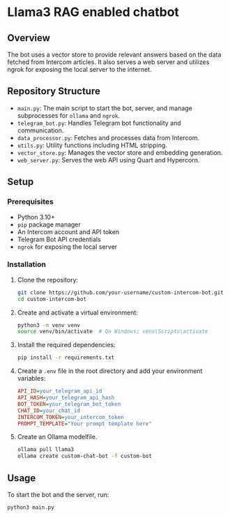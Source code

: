 # Llama3 RAG enabled chatbot

## Overview

The bot uses a vector store to provide relevant answers based on the data fetched from Intercom articles. It also serves a web server and utilizes ngrok for exposing the local server to the internet.

## Repository Structure

- `main.py`: The main script to start the bot, server, and manage subprocesses for `ollama` and `ngrok`.
- `telegram_bot.py`: Handles Telegram bot functionality and communication.
- `data_processor.py`: Fetches and processes data from Intercom.
- `utils.py`: Utility functions including HTML stripping.
- `vector_store.py`: Manages the vector store and embedding generation.
- `web_server.py`: Serves the web API using Quart and Hypercorn.

## Setup

### Prerequisites

- Python 3.10+
- `pip` package manager
- An Intercom account and API token
- Telegram Bot API credentials
- `ngrok` for exposing the local server

### Installation

1. Clone the repository:

    ```bash
    git clone https://github.com/your-username/custom-intercom-bot.git
    cd custom-intercom-bot
    ```

2. Create and activate a virtual environment:

    ```bash
    python3 -m venv venv
    source venv/bin/activate  # On Windows: venv\Scripts\activate
    ```

3. Install the required dependencies:

    ```bash
    pip install -r requirements.txt
    ```

4. Create a `.env` file in the root directory and add your environment variables:

    ```ini
    API_ID=your_telegram_api_id
    API_HASH=your_telegram_api_hash
    BOT_TOKEN=your_telegram_bot_token
    CHAT_ID=your_chat_id
    INTERCOM_TOKEN=your_intercom_token
    PROMPT_TEMPLATE="Your prompt template here"
    ```

4. Create an Ollama modelfile.

    ```bash
    ollama pull llama3
    ollama create custom-chat-bot -f custom-bot
    ```

## Usage

To start the bot and the server, run:

```bash
python3 main.py
